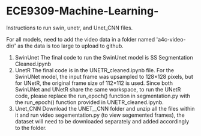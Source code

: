 # ECE9309-Machine-Learning-

 Instructions to run swin, unetr, and Unet_CNN files.

 For all models, need to add the video data in a folder named 'a4c-video-dir/' as the data is too large to upload to github.  

1. SwinUnet
   The final code to run the SwinUnet model is SS Segmentation Cleaned.ipynb
2. UnetR
   The final code is in the UNETR_cleaned.ipynb file. For the SwinUNet model, the input frame was upsampled to 128×128 pixels, but for UNetR, the original frame size of 112×112 is used. Since both SwinUNet and UNetR share the same workspace, to run the UNetR code, please replace the run_epoch() function in segmentation.py with the run_epoch() function provided in UNETR_cleaned.ipynb.
3. Unet_CNN
   Download the UNET__CNN folder and unzip all the files within it and run video segementation.py (to view segemented frames), the dataset will need to be downloaded separately and added accordingly to the folder.
